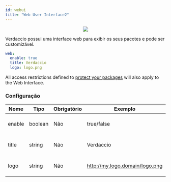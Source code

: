 ```yaml
---
id: webui
title: "Web User Interface2"
---
```



<p align="center"><img src="https://github.com/verdaccio/verdaccio/blob/master/assets/gif/verdaccio_big_30.gif?raw=true"></p>

Verdaccio possui uma interface web para exibir os seus pacotes e pode ser customizável.

```yaml
web:
  enable: true
  title: Verdaccio
  logo: logo.png
```

All access restrictions defined to [protect your packages](protect-your-dependencies.md) will also apply to the Web Interface.

### Configuração

| Nome   | Tipo    | Obrigatório | Exemplo                        | Suporte | Descrição                   |
| ------ | ------- | ----------- | ------------------------------ | ------- | --------------------------- |
| enable | boolean | Não         | true/false                     | all     | habilitar a interface web   |
| title  | string  | Não         | Verdaccio                      | all     | Título da página web        |
| logo   | string  | Não         | http://my.logo.domain/logo.png | all     | URI onde o logo se encontra |
